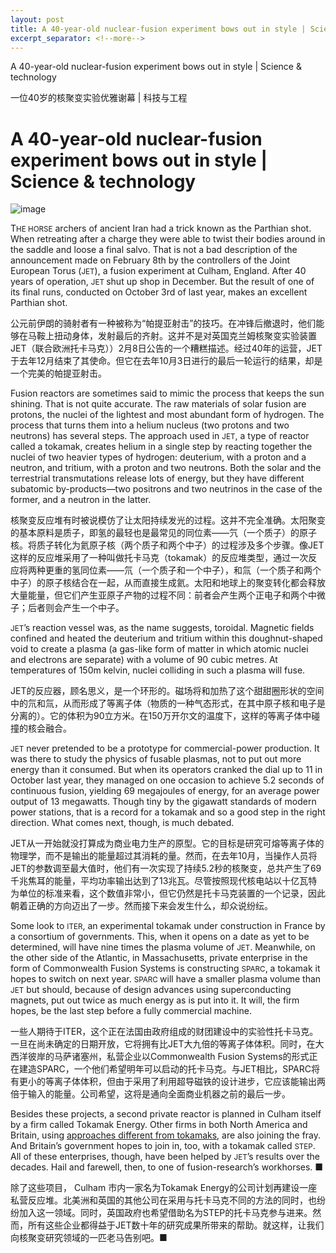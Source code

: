 ```yaml
---
layout: post
title: A 40-year-old nuclear-fusion experiment bows out in style | Science & technology
excerpt_separator: <!--more-->
---
```



<!--more-->

A 40-year-old nuclear-fusion experiment bows out in style | Science & technology

一位40岁的核聚变实验优雅谢幕 | 科技与工程


# A 40-year-old nuclear-fusion experiment bows out in style | Science & technology

![image](https://images.weserv.nl/?url=www.economist.com/img/b/1280/720/90/media-assets/image/20240210_STP504.jpg)

<div></div><p><span>T</span><small>HE HORSE</small> archers of ancient Iran had a trick known as the Parthian shot. When retreating after a charge they were able to twist their bodies around in the saddle and loose a final salvo. That is not a bad description of the announcement made on February 8th by the controllers of the Joint European Torus (<small>JET</small>), a fusion experiment at Culham, England. After 40 years of operation, <small>JET </small>shut up shop in December. But the result of one of its final runs, conducted on October 3rd of last year, makes an excellent Parthian shot.</p>

公元前伊朗的骑射者有一种被称为“帕提亚射击”的技巧。在冲锋后撤退时，他们能够在马鞍上扭动身体，发射最后的齐射。这并不是对英国克兰姆核聚变实验装置JET（联合欧洲托卡马克））2月8日公告的一个糟糕描述。经过40年的运营，JET于去年12月结束了其使命。但它在去年10月3日进行的最后一轮运行的结果，却是一个完美的帕提亚射击。


<p>Fusion reactors are sometimes said to mimic the process that keeps the sun shining. That is not quite accurate. The raw materials of solar fusion are protons, the nuclei of the lightest and most abundant form of hydrogen. The process that turns them into a helium nucleus (two protons and two neutrons) has several steps. The approach used in <small>JET</small>, a type of reactor called a tokamak, creates helium in a single step by reacting together the nuclei of two heavier types of hydrogen: deuterium, with a proton and a neutron, and tritium, with a proton and two neutrons. Both the solar and the terrestrial transmutations release lots of energy, but they have different subatomic by-products—two positrons and two neutrinos in the case of the former, and a neutron in the latter.</p>

核聚变反应堆有时被说模仿了让太阳持续发光的过程。这并不完全准确。太阳聚变的基本原料是质子，即氢的最轻也是最常见的同位素——氕（一个质子）的原子核。将质子转化为氦原子核（两个质子和两个中子）的过程涉及多个步骤。像JET这样的反应堆采用了一种叫做托卡马克（tokamak）的反应堆类型，通过一次反应将两种更重的氢同位素——氘（一个质子和一个中子），和氚（一个质子和两个中子）的原子核结合在一起，从而直接生成氦。太阳和地球上的聚变转化都会释放大量能量，但它们产生亚原子产物的过程不同：前者会产生两个正电子和两个中微子；后者则会产生一个中子。






<div><div><div id="econ-1"></div></div></div><p><small>JET</small>’s reaction vessel was, as the name suggests, toroidal. Magnetic fields confined and heated the deuterium and tritium within this doughnut-shaped void to create a plasma (a gas-like form of matter in which atomic nuclei and electrons are separate) with a volume of 90 cubic metres. At temperatures of 150m kelvin, nuclei colliding in such a plasma will fuse.</p>

JET的反应器，顾名思义，是一个环形的。磁场将和加热了这个甜甜圈形状的空间中的氘和氚，从而形成了等离子体（物质的一种气态形式，在其中原子核和电子是分离的）。它的体积为90立方米。在150万开尔文的温度下，这样的等离子体中碰撞的核会融合。


<p><small>JET</small> never pretended to be a prototype for commercial-power production. It was there to study the physics of fusable plasmas, not to put out more energy than it consumed. But when its operators cranked the dial up to 11 in October last year, they managed on one occasion to achieve 5.2 seconds of continuous fusion, yielding 69 megajoules of energy, for an average power output of 13 megawatts. Though tiny by the gigawatt standards of modern power stations, that is a record for a tokamak and so a good step in the right direction. What comes next, though, is much debated.</p>

JET从一开始就没打算成为商业电力生产的原型。它的目标是研究可熔等离子体的物理学，而不是输出的能量超过其消耗的量。然而，在去年10月，当操作人员将JET的参数调至最大值时，他们有一次实现了持续5.2秒的核聚变，总共产生了69千兆焦耳的能量，平均功率输出达到了13兆瓦。尽管按照现代核电站以十亿瓦特为单位的标准来看，这个数值非常小，但它仍然是托卡马克装置的一个记录，因此朝着正确的方向迈出了一步。然而接下来会发生什么，却众说纷纭。


<p>Some look to <small>ITER</small>, an experimental tokamak under construction in France by a consortium of governments. This, when it opens on a date as yet to be determined, will have nine times the plasma volume of <small>JET</small>. Meanwhile, on the other side of the Atlantic, in Massachusetts, private enterprise in the form of Commonwealth Fusion Systems is constructing <small>SPARC</small>, a tokamak it hopes to switch on next year. <small>SPARC </small>will have a smaller plasma volume than <small>JET</small> but should, because of design advances using superconducting magnets, put out twice as much energy as is put into it. It will, the firm hopes, be the last step before a fully commercial machine.</p>

一些人期待于ITER，这个正在法国由政府组成的财团建设中的实验性托卡马克。一旦在尚未确定的日期开放，它将拥有比JET大九倍的等离子体体积。同时，在大西洋彼岸的马萨诸塞州，私营企业以Commonwealth Fusion Systems的形式正在建造SPARC，一个他们希望明年可以启动的托卡马克。与JET相比，SPARC将有更小的等离子体体积，但由于采用了利用超导磁铁的设计进步，它应该能输出两倍于输入的能量。公司希望，这将是通向全面商业机器之前的最后一步。


<p>Besides these projects, a second private reactor is planned in Culham itself by a firm called Tokamak Energy. Other firms in both North America and Britain, using <a href="https://www.economist.com/science-and-technology/2023/03/22/fusion-power-is-coming-back-into-fashion">approaches different from tokamaks</a>, are also joining the fray. And Britain’s government hopes to join in, too, with a tokamak called <small>STEP</small>. All of these enterprises, though, have been helped by <small>JET</small>’s results over the decades. Hail and farewell, then, to one of fusion-research’s workhorses. <span>■</span></p>

除了这些项目， Culham 市内一家名为Tokamak Energy的公司计划再建设一座私营反应堆。北美洲和英国的其他公司在采用与托卡马克不同的方法的同时，也纷纷加入这一领域。同时，英国政府也希望借助名为STEP的托卡马克参与进来。然而，所有这些企业都得益于JET数十年的研究成果所带来的帮助。就这样，让我们向核聚变研究领域的一匹老马告别吧。■


